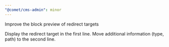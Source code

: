```yaml
---
"@comet/cms-admin": minor
---
```


Improve the block preview of redirect targets

Display the redirect target in the first line.
Move additional information (type, path) to the second line.
